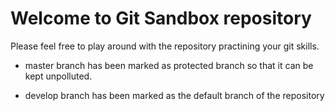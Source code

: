 # Welcome to Git Sandbox repository

Please feel free to play around with the repository practining your git skills.

- master branch has been marked as protected branch so that it can be kept unpolluted.

- develop branch has been marked as the default branch of the repository